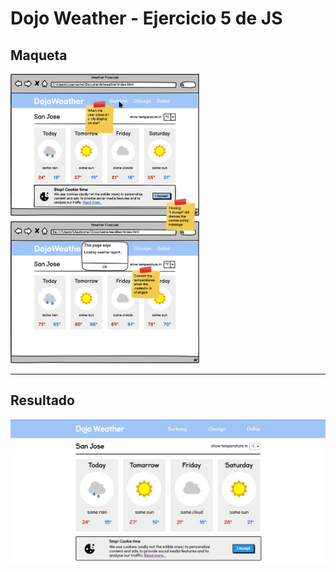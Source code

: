 # Dojo Weather - Ejercicio 5 de JS
## Maqueta

 <img src="./screenshots/maqueta.png" alt="Maqueta" width="60%">


-----------------------------------

## Resultado

![Resultado](./screenshots/result.jpg)